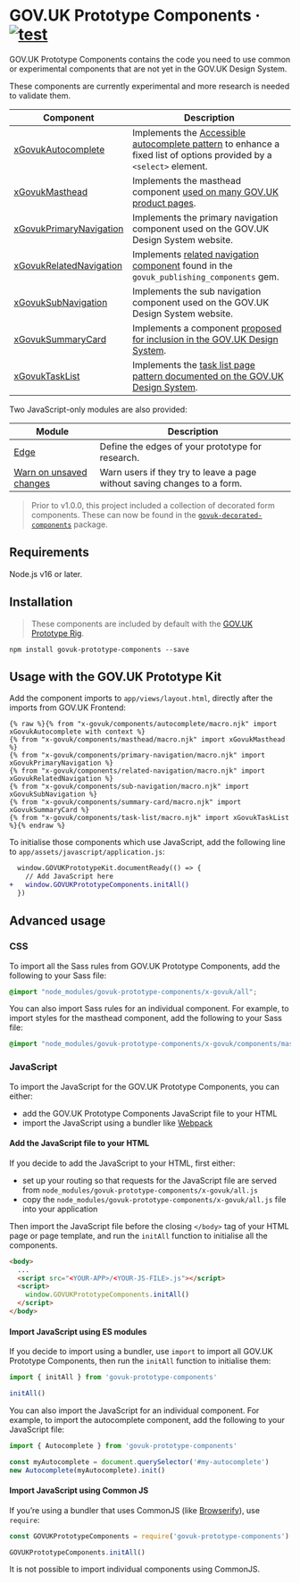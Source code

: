# GOV.UK Prototype Components · [![test](https://github.com/x-govuk/govuk-prototype-components/actions/workflows/test.yml/badge.svg)](https://github.com/x-govuk/govuk-prototype-components/actions/workflows/test.yml)

GOV.UK Prototype Components contains the code you need to use common or experimental components that are not yet in the GOV.UK Design System.

These components are currently experimental and more research is needed to validate them.

| Component | Description |
| - | - |
| [xGovukAutocomplete](https://x-govuk.github.io/govuk-prototype-components/autocomplete/) | Implements the [Accessible autocomplete pattern](https://github.com/alphagov/accessible-autocomplete) to enhance a fixed list of options provided by a `<select>` element. |
| [xGovukMasthead](https://x-govuk.github.io/govuk-prototype-components/masthead/) | Implements the masthead component [used on many GOV.UK product pages](https://github.com/alphagov/product-page-example). |
| [xGovukPrimaryNavigation](https://x-govuk.github.io/govuk-prototype-components/primary-navigation/) | Implements the primary navigation component used on the GOV.UK Design System website. |
| [xGovukRelatedNavigation](https://x-govuk.github.io/govuk-prototype-components/related-navigation/) | Implements [related navigation component](https://components.publishing.service.gov.uk/component-guide/related_navigation) found in the `govuk_publishing_components` gem. |
| [xGovukSubNavigation](https://x-govuk.github.io/govuk-prototype-components/sub-navigation/) | Implements the sub navigation component used on the GOV.UK Design System website. |
| [xGovukSummaryCard](https://x-govuk.github.io/govuk-prototype-components/summary-card/) | Implements a component [proposed for inclusion in the GOV.UK Design System](https://github.com/alphagov/govuk-design-system-backlog/issues/210). |
| [xGovukTaskList](https://x-govuk.github.io/govuk-prototype-components/task-list/) | Implements the [task list page pattern documented on the GOV.UK Design System](https://design-system.service.gov.uk/patterns/task-list-pages/). |

Two JavaScript-only modules are also provided:

| Module | Description |
| - | - |
| [Edge](https://x-govuk.github.io/govuk-prototype-components/edge/) | Define the edges of your prototype for research. |
| [Warn on unsaved changes](https://x-govuk.github.io/govuk-prototype-components/warn-on-unsaved-changes/) | Warn users if they try to leave a page without saving changes to a form. |

> Prior to v1.0.0, this project included a collection of decorated form components. These can now be found in the [`govuk-decorated-components`](https://github.com/x-govuk/govuk-decorated-components) package.

## Requirements

Node.js v16 or later.

## Installation

> These components are included by default with the [GOV.UK Prototype Rig](https://x-govuk.github.io/govuk-prototype-rig/).

```shell
npm install govuk-prototype-components --save
```

## Usage with the GOV.UK Prototype Kit

Add the component imports to `app/views/layout.html`, directly after the imports from GOV.UK Frontend:

```njk
{% raw %}{% from "x-govuk/components/autocomplete/macro.njk" import xGovukAutocomplete with context %}
{% from "x-govuk/components/masthead/macro.njk" import xGovukMasthead %}
{% from "x-govuk/components/primary-navigation/macro.njk" import xGovukPrimaryNavigation %}
{% from "x-govuk/components/related-navigation/macro.njk" import xGovukRelatedNavigation %}
{% from "x-govuk/components/sub-navigation/macro.njk" import xGovukSubNavigation %}
{% from "x-govuk/components/summary-card/macro.njk" import xGovukSummaryCard %}
{% from "x-govuk/components/task-list/macro.njk" import xGovukTaskList %}{% endraw %}
```

To initialise those components which use JavaScript, add the following line to `app/assets/javascript/application.js`:

```diff
  window.GOVUKPrototypeKit.documentReady(() => {
    // Add JavaScript here
+   window.GOVUKPrototypeComponents.initAll()
  })
```

## Advanced usage

### CSS

To import all the Sass rules from GOV.UK Prototype Components, add the following to your Sass file:

```scss
@import "node_modules/govuk-prototype-components/x-govuk/all";
```

You can also import Sass rules for an individual component. For example, to import styles for the masthead component, add the following to your Sass file:

```scss
@import "node_modules/govuk-prototype-components/x-govuk/components/masthead/masthead";
```

### JavaScript

To import the JavaScript for the GOV.UK Prototype Components, you can either:

* add the GOV.UK Prototype Components JavaScript file to your HTML
* import the JavaScript using a bundler like [Webpack](https://webpack.js.org/)

#### Add the JavaScript file to your HTML

If you decide to add the JavaScript to your HTML, first either:

* set up your routing so that requests for the JavaScript file are served from `node_modules/govuk-prototype-components/x-govuk/all.js`
* copy the `node_modules/govuk-prototype-components/x-govuk/all.js` file into your application

Then import the JavaScript file before the closing `</body>` tag of your HTML page or page template, and run the `initAll` function to initialise all the components.

```html
<body>
  ...
  <script src="<YOUR-APP>/<YOUR-JS-FILE>.js"></script>
  <script>
    window.GOVUKPrototypeComponents.initAll()
  </script>
</body>
```

#### Import JavaScript using ES modules

If you decide to import using a bundler, use `import` to import all GOV.UK Prototype Components, then run the `initAll` function to initialise them:

```js
import { initAll } from 'govuk-prototype-components'

initAll()
```

You can also import the JavaScript for an individual component. For example, to import the autocomplete component, add the following to your JavaScript file:

```js
import { Autocomplete } from 'govuk-prototype-components'

const myAutocomplete = document.querySelector('#my-autocomplete')
new Autocomplete(myAutocomplete).init()
```

#### Import JavaScript using Common JS

If you’re using a bundler that uses CommonJS (like [Browserify](http://browserify.org/)), use `require`:

```js
const GOVUKPrototypeComponents = require('govuk-prototype-components')

GOVUKPrototypeComponents.initAll()
```

It is not possible to import individual components using CommonJS.

